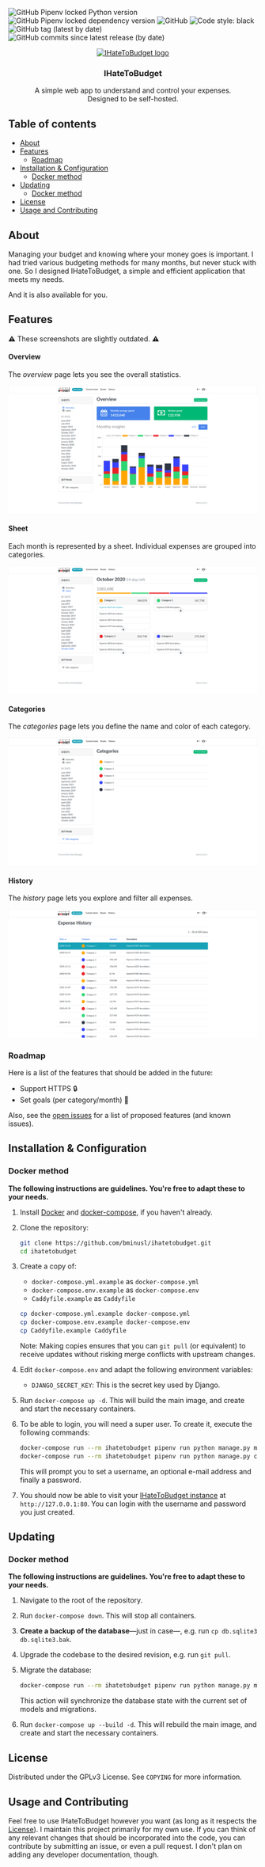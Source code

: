 ![GitHub Pipenv locked Python version](https://img.shields.io/github/pipenv/locked/python-version/bminusl/ihatetobudget)
![GitHub Pipenv locked dependency version](https://img.shields.io/github/pipenv/locked/dependency-version/bminusl/ihatetobudget/django)
![GitHub](https://img.shields.io/github/license/bminusl/ihatetobudget)
![Code style: black](https://img.shields.io/badge/code%20style-black-000000.svg)
![GitHub tag (latest by date)](https://img.shields.io/github/v/tag/bminusl/ihatetobudget)
![GitHub commits since latest release (by date)](https://img.shields.io/github/commits-since/bminusl/ihatetobudget/v1.0.0)



<p align="center">
  <a href="https://github.com/bminusl/ihatetobudget/">
    <img src="https://raw.githubusercontent.com/bminusl/ihatetobudget/master/static/logo.png" alt="IHateToBudget logo" height="75">
  </a>
</p>


<h3 align="center">IHateToBudget</h3>

<p align="center">
  A simple web app to understand and control your expenses.
  <br>
  Designed to be self-hosted.
</p>

## Table of contents
* [About](#About)
* [Features](#Features)
  * [Roadmap](#roadmap)
* [Installation & Configuration](#installation--configuration)
  * [Docker method](#docker-method)
* [Updating](#updating)
  * [Docker method](#docker-method-1)
* [License](#license)
* [Usage and Contributing](#usage-and-contributing)




## About

Managing your budget and knowing where your money goes is important. I had tried various budgeting methods for many months, but never stuck with one. So I designed IHateToBudget, a simple and efficient application that meets my needs.

And it is also available for you.

## Features

⚠️ These screenshots are slightly outdated. ⚠️

#### Overview

The *overview* page lets you see the overall statistics.

![Overview](./screenshots/overview.png)

#### Sheet

Each month is represented by a sheet. Individual expenses are grouped into categories.

![Sheet](./screenshots/sheet.png)

#### Categories

The *categories* page lets you define the name and color of each category.

![Categories](./screenshots/categories.png)

#### History

The *history* page lets you explore and filter all expenses.

![History](./screenshots/history.png)

### Roadmap

Here is a list of the features that should be added in the future:

* Support HTTPS 🔒
* Set goals (per category/month) 🥅

Also, see the [open issues](https://github.com/bminusl/ihatetobudget/issues) for a list of proposed features (and known issues).

## Installation & Configuration

### Docker method

**The following instructions are guidelines. You're free to adapt these to your needs.**

1. Install [Docker](https://www.docker.com/) and [docker-compose](https://docs.docker.com/compose/), if you haven't already.

2. Clone the repository:

   ```bash
   git clone https://github.com/bminusl/ihatetobudget.git
   cd ihatetobudget
   ```

3. Create a copy of:

   * `docker-compose.yml.example` as `docker-compose.yml`
   * `docker-compose.env.example` as `docker-compose.env`
   * `Caddyfile.example` as `Caddyfile`

   ```bash
   cp docker-compose.yml.example docker-compose.yml
   cp docker-compose.env.example docker-compose.env
   cp Caddyfile.example Caddyfile
   ```

   Note: Making copies ensures that you can `git pull` (or equivalent) to receive updates without risking merge conflicts with upstream changes.

4. Edit `docker-compose.env` and adapt the following environment variables:

   * `DJANGO_SECRET_KEY`: This is the secret key used by Django.

5. Run `docker-compose up -d`. This will build the main image, and create and start the necessary containers.

6. To be able to login, you will need a super user. To create it, execute the following commands:

   ```bash
   docker-compose run --rm ihatetobudget pipenv run python manage.py migrate
   docker-compose run --rm ihatetobudget pipenv run python manage.py createsuperuser
   ```

   This will prompt you to set a username, an optional e-mail address and finally a password.

7. You should now be able to visit your [IHateToBudget instance](http://127.0.0.1:80) at `http://127.0.0.1:80`. You can login with the username and password you just created.

## Updating

### Docker method

**The following instructions are guidelines. You're free to adapt these to your needs.**

1. Navigate to the root of the repository.

2. Run `docker-compose down`. This will stop all containers.

3. **Create a backup of the database**—just in case—, e.g. run `cp db.sqlite3 db.sqlite3.bak`.

4. Upgrade the codebase to the desired revision, e.g. run `git pull`.

5. Migrate the database:

   ```bash
   docker-compose run --rm ihatetobudget pipenv run python manage.py migrate
   ```

   This action will synchronize the database state with the current set of models and migrations.

6. Run `docker-compose up --build -d`. This will rebuild the main image, and create and start the necessary containers.

## License

Distributed under the GPLv3 License. See `COPYING` for more information.


## Usage and Contributing

Feel free to use IHateToBudget however you want (as long as it respects the [License](#license)). I maintain this project primarily for my own use. If you can think of any relevant changes that should be incorporated into the code, you can contribute by submitting an issue, or even a pull request. I don't plan on adding any developer documentation, though.

